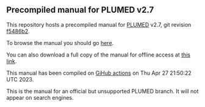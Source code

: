 Precompiled manual for PLUMED v2.7
-----------------------------

This repository hosts a precompiled manual for [PLUMED](http://www.plumed.org) v2.7,
git revision [f5486b2](https://github.com/plumed/plumed2/commit/f5486b2).

To browse the manual you should go [here](http://plumed.github.io/doc-v2.7).

You can also download a full copy of the manual for offline access
at [this link](http://github.com/plumed/doc-v2.7/archive/gh-pages.zip).

This manual has been compiled on [GiHub actions](http://github.com/plumed/plumed2/actions) on Thu Apr 27 21:50:22 UTC 2023.

This is the manual for an official but unsupported PLUMED branch. It will not appear on search engines.
